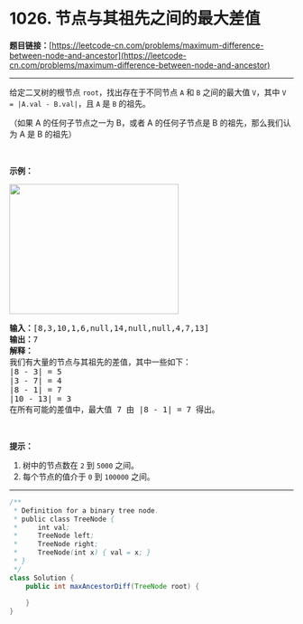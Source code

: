 # 1026. 节点与其祖先之间的最大差值

**题目链接：**[https://leetcode-cn.com/problems/maximum-difference-between-node-and-ancestor](https://leetcode-cn.com/problems/maximum-difference-between-node-and-ancestor)

---

<div class="content__1Y2H">
 <div class="notranslate">
  <p>给定二叉树的根节点&nbsp;<code>root</code>，找出存在于不同节点&nbsp;<code>A</code> 和&nbsp;<code>B</code>&nbsp;之间的最大值 <code>V</code>，其中&nbsp;<code>V = |A.val - B.val|</code>，且&nbsp;<code>A</code>&nbsp;是&nbsp;<code>B</code>&nbsp;的祖先。</p> 
  <p>（如果 A 的任何子节点之一为 B，或者 A 的任何子节点是 B 的祖先，那么我们认为 A 是 B 的祖先）</p> 
  <p>&nbsp;</p> 
  <p><strong>示例：</strong></p> 
  <p><img style="height: 230px; width: 300px;" src="/aliyun-lc-upload/uploads/2019/04/12/2whqcep.jpg" alt=""></p> 
  <pre class="language-text"><strong>输入：</strong>[8,3,10,1,6,null,14,null,null,4,7,13]
<strong>输出：</strong>7
<strong>解释： </strong>
我们有大量的节点与其祖先的差值，其中一些如下：
|8 - 3| = 5
|3 - 7| = 4
|8 - 1| = 7
|10 - 13| = 3
在所有可能的差值中，最大值 7 由 |8 - 1| = 7 得出。
</pre> 
  <p>&nbsp;</p> 
  <p><strong>提示：</strong></p> 
  <ol> 
   <li>树中的节点数在&nbsp;<code>2</code>&nbsp;到&nbsp;<code>5000</code>&nbsp;之间。</li> 
   <li>每个节点的值介于&nbsp;<code>0</code>&nbsp;到&nbsp;<code>100000</code>&nbsp;之间。</li> 
  </ol> 
 </div>
</div>

---

```java
/**
 * Definition for a binary tree node.
 * public class TreeNode {
 *     int val;
 *     TreeNode left;
 *     TreeNode right;
 *     TreeNode(int x) { val = x; }
 * }
 */
class Solution {
    public int maxAncestorDiff(TreeNode root) {
        
    }
}
```